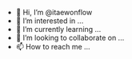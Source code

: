 - 👋 Hi, I’m @itaewonflow
- 👀 I’m interested in ...
- 🌱 I’m currently learning ...
- 💞️ I’m looking to collaborate on ...
- 📫 How to reach me ...

<!---
itaewonflow/itaewonflow is a ✨ special ✨ repository because its `README.md` (this file) appears on your GitHub profile.
You can click the Preview link to take a look at your changes.
--->
